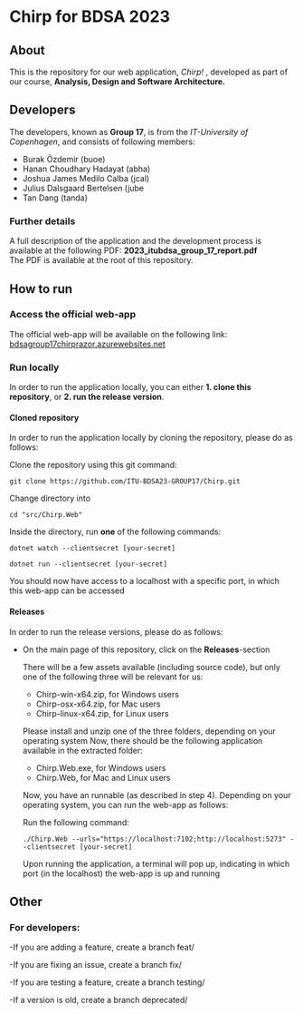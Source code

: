 # Chirp for BDSA 2023

## About
This is the repository for our web application, <i>Chirp!</i> , developed as part of our course, <b>Analysis, Design and Software Architecture.</b>

## Developers
The developers, known as <b>Group 17</b>, is from the <i>IT-University of Copenhagen</i>, and consists of following members: 

- Burak Özdemir (buoe)
- Hanan Choudhary Hadayat (abha)
- Joshua James Medilo Calba (jcal)
- Julius Dalsgaard Bertelsen (jube
- Tan Dang (tanda)

### Further details</h3>
A full description of the application and the development process is available at the following PDF: <b>2023_itubdsa_group_17_report.pdf</b><br>
The PDF is available at the root of this repository.

## How to run
### Access the official web-app
The official web-app will be available on the following link: <a href="bdsagroup17chirprazor.azurewebsites.net/">bdsagroup17chirprazor.azurewebsites.net</a>

### Run locally
In order to run the application locally, you can either <b>1. clone this repository</b>, or <b>2. run the release version</b>.

#### Cloned repository</h4>
In order to run the application locally by cloning the repository, please do as follows:

 Clone the repository using this git command:
 ```
 git clone https://github.com/ITU-BDSA23-GROUP17/Chirp.git
 ```
 Change directory into 
  ```
  cd "src/Chirp.Web"
  ```
 Inside the directory, run <b>one</b> of the following commands: </li>
  ```
  dotnet watch --clientsecret [your-secret]
  ```
  ```
  dotnet run --clientsecret [your-secret]
  ``` 
  
  You should now have access to a localhost with a specific port, in which this web-app can be accessed


#### Releases
In order to run the release versions, please do as follows:

- On the main page of this repository, click on the <b>Releases</b>-section</li>
There will be a few assets available (including source code), but only one of the following three will be relevant for us:</li>
 
  - Chirp-win-x64.zip</i>, for Windows users</li>  
  - Chirp-osx-x64.zip</i>, for Mac users</li>
  - Chirp-linux-x64.zip</i>, for Linux users</li>  
    
  Please install and unzip one of the three folders, depending on your operating system</li>
  Now, there should be the following application available in the extracted folder:</li>

    - Chirp.Web.exe</i>, for Windows users</li>  
    - Chirp.Web</i>, for Mac and Linux users</li>
  

  Now, you have an runnable (as described in step 4). Depending on your operating system, you can run the web-app as follows: </li>

  Run the following command:
     ```
     ./Chirp.Web --urls="https://localhost:7102;http://localhost:5273" --clientsecret [your-secret]
     ```
       
  Upon running the application, a terminal will pop up, indicating in which port (in the localhost) the web-app is up and running

## Other

### For developers:

-If you are adding a feature, create a branch feat/<feat-name>

-If you are fixing an issue, create a branch fix/<fix-name>

-If you are testing a feature, create a branch testing/<feat-name>

-If a version is old, create a branch deprecated/<old-deprecated-version-name>


